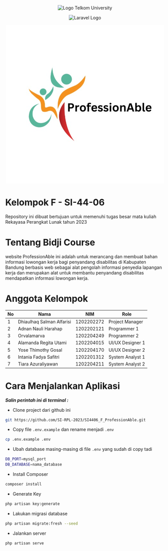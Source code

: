 <p align="center"><img src="https://telkomuniversity.ac.id/wp-content/uploads/2019/03/Logo-Telkom-University-png-3430x1174.png" width="370" alt="Logo Telkom University"></p>
<p align="center"><img src="https://raw.githubusercontent.com/laravel/art/master/logo-lockup/5%20SVG/2%20CMYK/1%20Full%20Color/laravel-logolockup-cmyk-red.svg" width="500" alt="Laravel Logo"></p>
<p align="center"><img src="https://raw.githubusercontent.com/SI-RPL-2023/SI4406_F_ProfessionAble/main/Screenshot%20logo/logo%20dari%20wa.jpg" width="500" alt="ProfessionAble Logo Logo"></p>


# Kelompok F - SI-44-06

Repository ini dibuat bertujuan untuk memenuhi tugas besar mata kuliah Rekayasa Perangkat Lunak tahun 2023

# Tentang Bidji Course

website ProfessionAble ini adalah untuk merancang dan membuat bahan informasi lowongan kerja bagi penyandang disabilitas di Kabupaten Bandung berbasis web sebagai alat pengolah informasi penyedia lapangan kerja dan merupakan alat untuk membantu penyandang disabilitas mendapatkan informasi lowongan kerja.

# Anggota Kelompok

| No  | Nama                                                            | NIM        | Role            |
| --- | --------------------------------------------------------------- | ---------- | --------------- |
| 1   | Dhiaulhaq Salman Alfarisi    | 1202202272 | Project Manager |
| 2   | Adnan Nauli Harahap             | 1202202121 | Programmer 1         |
| 3   | Orvalamarva | 1202204249 | Programmer 2     |
| 4   | Alamanda Regita Utami     | 1202204015 | UI/UX Designer 1     |
| 5   | Yose Thimothy Gosal    | 1202204170 | UI/UX Designer 2     |
| 6   | Intania Fadya Safitri                | 1202201312 | System Analyst 1     |
| 7   | Tiara Azuraliyawan      | 1202204211 | System Analyst 2

# Cara Menjalankan Aplikasi

**_Salin perintah ini di terminal :_**

-   Clone project dari github ini

```bash
git https://github.com/SI-RPL-2023/SI4406_F_ProfessionAble.git 
```

-   Copy file `.env.example` dan rename menjadi `.env`

```bash
cp .env.example .env
```

-   Ubah database masing-masing di file `.env` yang sudah di copy tadi

```bash
DB_PORT=mysql_port
DB_DATABASE=nama_database
```

-   Install Composer

```bash
composer install
```

-   Generate Key

```bash
php artisan key:generate
```

-   Lakukan migrasi database

```bash
php artisan migrate:fresh --seed
```

-   Jalankan server

```bash
php artisan serve
```